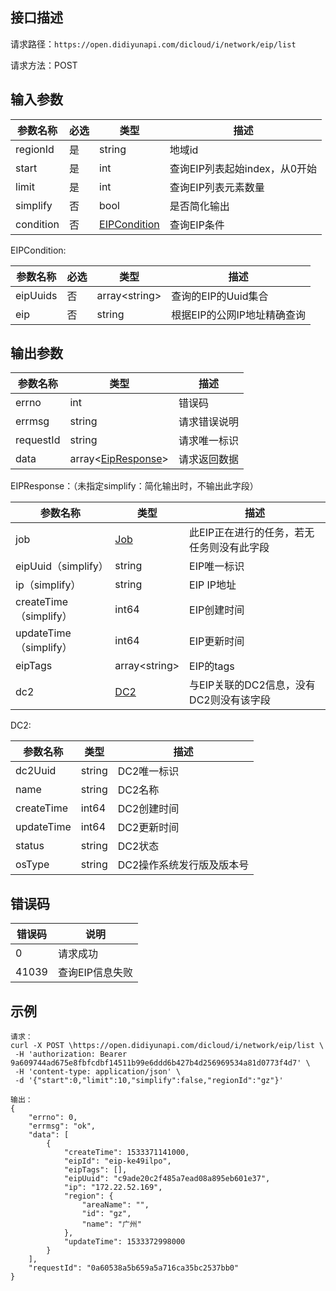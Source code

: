 ## 接口描述
请求路径：`https://open.didiyunapi.com/dicloud/i/network/eip/list`

请求方法：POST
## 输入参数
|参数名称 | 必选 | 类型 | 描述|
|--------|-----|-----|-----|
| regionId | 是 | string | 地域id |
| start     | 是 | int      |查询EIP列表起始index，从0开始 |
| limit     | 是 | int      |查询EIP列表元素数量         |
| simplify  | 否 | bool     |是否简化输出       |
| condition | 否 | [EIPCondition](#EIPCondition) | 查询EIP条件 |

<span id="EIPCondition"></span>
EIPCondition:

|参数名称 | 必选 | 类型 | 描述|
|--------|-----|-----|-----|
| eipUuids | 否  | array&lt;string&gt; | 查询的EIP的Uuid集合 |
| eip     | 否 | string      |根据EIP的公网IP地址精确查询 |

## 输出参数
|参数名称  | 类型 | 描述|
|--------|-----|-----|
|errno | int  |错误码 |
|errmsg|string|请求错误说明	|
|requestId |string|请求唯一标识 |
|data | array<[EipResponse](#EipResponse)>| 请求返回数据| 

<span id="EipResponse"></span>
EIPResponse：（未指定simplify：简化输出时，不输出此字段）

|参数名称  | 类型 | 描述|
|--------|-----|-----|
|job | [Job](/static/docs-content/products/通用响应结构.md#Job) | 此EIP正在进行的任务，若无任务则没有此字段 |
|eipUuid（simplify）  | string  |EIP唯一标识   |
|ip（simplify）	   | string  |EIP IP地址   |
|createTime（simplify）     | int64  |EIP创建时间  |
|updateTime（simplify）      | int64  |EIP更新时间   |
|eipTags  | array&lt;string&gt;    |EIP的tags     |
|dc2	  | [DC2](#Dc22)   | 与EIP关联的DC2信息，没有DC2则没有该字段 |


<span id="Dc22"></span>
DC2:

|参数名称  | 类型 | 描述|
|--------|-----|-----|
|dc2Uuid  | string  |DC2唯一标识   |
|name   | string  |DC2名称     |
|createTime     | int64  |DC2创建时间    |
|updateTime      | int64  |DC2更新时间       |
|status   | string  |DC2状态     |
|osType  | string  |DC2操作系统发行版及版本号   |



## 错误码
|错误码 | 说明    |
|------|--------|
| 0    | 请求成功  |
|41039 | 查询EIP信息失败 |

## 示例

```
请求：
curl -X POST \https://open.didiyunapi.com/dicloud/i/network/eip/list \
 -H 'authorization: Bearer 9a609744ad675e8fbfcdbf14511b99e6ddd6b427b4d256969534a81d0773f4d7' \
 -H 'content-type: application/json' \
 -d '{"start":0,"limit":10,"simplify":false,"regionId":"gz"}'

输出：
{
	"errno": 0,
	"errmsg": "ok",
	"data": [
		{
			"createTime": 1533371141000,
			"eipId": "eip-ke49ilpo",
			"eipTags": [],
			"eipUuid": "c9ade20c2f485a7ead08a895eb601e37",
			"ip": "172.22.52.169",
			"region": {
				"areaName": "",
				"id": "gz",
				"name": "广州"
			},
			"updateTime": 1533372998000
		}
	],
	"requestId": "0a60538a5b659a5a716ca35bc2537bb0"
}
```